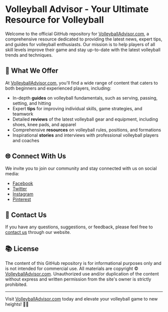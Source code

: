 # Volleyball Advisor - Your Ultimate Resource for Volleyball

Welcome to the official GitHub repository for [VolleyballAdvisor.com](https://volleyballadvisor.com/), a comprehensive resource dedicated to providing the latest news, expert tips, and guides for volleyball enthusiasts. Our mission is to help players of all skill levels improve their game and stay up-to-date with the latest volleyball trends and techniques.

## 🏐 What We Offer

At [VolleyballAdvisor.com](https://volleyballadvisor.com/), you'll find a wide range of content that caters to both beginners and experienced players, including:

- In-depth **guides** on volleyball fundamentals, such as serving, passing, setting, and hitting
- Expert **tips** for improving individual skills, game strategies, and teamwork
- Detailed **reviews** of the latest volleyball gear and equipment, including shoes, knee pads, and apparel
- Comprehensive **resources** on volleyball rules, positions, and formations
- Inspirational **stories** and interviews with professional volleyball players and coaches

## 🌐 Connect With Us

We invite you to join our community and stay connected with us on social media:

- [Facebook](https://www.facebook.com/VolleyballAdvisor)
- [Twitter](https://twitter.com/VolleyballAdvis)
- [Instagram](https://www.instagram.com/volleyballadvisor/)
- [Pinterest](https://www.pinterest.com/volleyballadvisor/)

## 📩 Contact Us

If you have any questions, suggestions, or feedback, please feel free to [contact us](https://volleyballadvisor.com/contact-us/) through our website.

## 📚 License

The content of this GitHub repository is for informational purposes only and is not intended for commercial use. All materials are copyright © [VolleyballAdvisor.com](https://volleyballadvisor.com/). Unauthorized use and/or duplication of the content without express and written permission from the site's owner is strictly prohibited.

---

Visit [VolleyballAdvisor.com](https://volleyballadvisor.com/) today and elevate your volleyball game to new heights! 🏐💪
